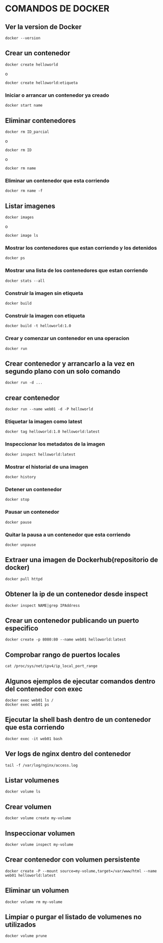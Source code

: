 # COMANDOS DE DOCKER                                                                                                                                                       



## Ver la version de Docker 
```
docker --version
```

## Crear un contenedor
```
docker create helloworld
```
o 
```
docker create helloworld:etiqueta
```

### Iniciar o arrancar un contenedor ya creado

```
docker start name
```

## Eliminar contenedores
```
docker rm ID_parcial
```
o 
```
docker rm ID
```
o 
```
docker rm name
```

### Eliminar un contenedor que esta corriendo

```
docker rm name -f
```

## Listar imagenes
```
docker images
```
o 
```
docker image ls
```

### Mostrar los contenedores que estan corriendo y los detenidos

```
docker ps
```

### Mostrar una lista de los contenedores que estan corriendo

```
docker stats --all
```

### Construir la imagen sin etiqueta

```
docker build 
```

### Construir la imagen con etiqueta

```
docker build -t helloworld:1.0
```

### Crear y comenzar un contenedor en una operacion 

```
docker run
```
## Crear contenedor y arrancarlo a la vez en segundo plano con un solo comando

```
docker run -d ...
```

## crear contenedor
```
docker run --name web01 -d -P helloworld
```

### Etiquetar la imagen como latest

```
docker tag helloworld:1.0 helloworld:latest
```

### Inspeccionar los metadatos de la imagen 

```
docker inspect helloworld:latest
```

### Mostrar el historial de una imagen

```
docker history
```

### Detener un contenedor

```
docker stop
```
### Pausar un contenedor

```
docker pause
```

### Quitar la pausa a un contenedor que esta corriendo 

```
docker unpause
```

## Extraer una imagen de Dockerhub(repositorio de docker)
```
docker pull httpd
```
## Obtener la ip de un contenedor desde inspect
```
docker inspect NAME|grep IPAddress
```
## Crear un contenedor publicando un puerto especifico

```
docker create -p 8080:80 --name web01 helloworld:latest
```

## Comprobar rango de puertos locales

```
cat /proc/sys/net/ipv4/ip_local_port_range
```                                                                          
 
 ## Algunos ejemplos de ejecutar comandos dentro del contenedor con exec
```
docker exec web01 ls /
docker exec web01 ps
```

## Ejecutar la shell bash dentro de un contenedor que esta corriendo
```
docker exec -it web01 bash
```

## Ver logs de nginx dentro del contenedor
```
tail -f /var/log/nginx/access.log
```
## Listar volumenes

```
docker volume ls
```

## Crear volumen
```
docker volume create my-volume
```

## Inspeccionar volumen
```
docker volume inspect my-volume
```

## Crear contenedor con volumen persistente
```
docker create -P --mount source=my-volume,target=/var/www/html --name web01 helloworld:latest
```

## Eliminar un volumen
```
docker volume rm my-volume
```

## Limpiar o purgar el listado de volumenes no utilizados
``` 
docker volume prune
```

                                                                          
                                                                         
